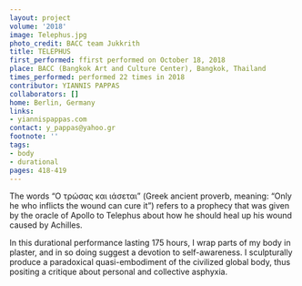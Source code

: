 ```yaml
---
layout: project
volume: '2018'
image: Telephus.jpg
photo_credit: BACC team Jukkrith
title: TELEPHUS
first_performed: ffirst performed on October 18, 2018
place: BACC (Bangkok Art and Culture Center), Bangkok, Thailand
times_performed: performed 22 times in 2018
contributor: YIANNIS PAPPAS
collaborators: []
home: Berlin, Germany
links:
- yiannispappas.com
contact: y_pappas@yahoo.gr
footnote: ''
tags:
- body
- durational
pages: 418-419
---
```


The words “Ο τρώσας και ιάσεται” (Greek ancient proverb, meaning: “Only he who inflicts the wound can cure it”) refers to a prophecy that was given by the oracle of Apollo to Telephus about how he should heal up his wound caused by Achilles.

In this durational performance lasting 175 hours, I wrap parts of my body in plaster, and in so doing suggest a devotion to self-awareness. I sculpturally produce a paradoxical quasi-embodiment of the civilized global body, thus positing a critique about personal and collective asphyxia.
